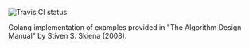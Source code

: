 ![Travis CI status](https://travis-ci.org/vitalyisaev2/skiena.svg)

Golang implementation of examples provided in "The Algorithm Design Manual" by Stiven S. Skiena (2008).
